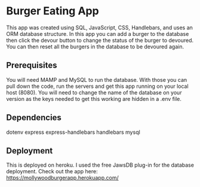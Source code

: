 <h1> Burger Eating App </h1>

This app was created using SQL, JavaScript, CSS, Handlebars, and uses an ORM database structure. In this app you can add a burger to the database then click the devour button to change the status of the burger to devoured. You can then reset all the burgers in the database to be devoured again. 

<h2> Prerequisites </h2>

You will need MAMP and MySQL to run the database. With those you can pull down the code, run the servers and get this app running on your local host (8080). You will need to change the name of the database on your version as the keys needed to get this working are hidden in a .env file. 

<h2> Dependencies </h2>

dotenv
express
express-handlebars
handlebars
mysql

<h2> Deployment </h2>

This is deployed on heroku. I used the free JawsDB plug-in for the database deployment. Check out the app here: https://mollywoodburgerapp.herokuapp.com/









